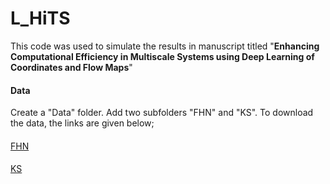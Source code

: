 # L_HiTS
This code was used to simulate the results in manuscript titled "**Enhancing Computational Efficiency in Multiscale Systems using
Deep Learning of Coordinates and Flow Maps**"
#### Data
Create a "Data" folder. Add two subfolders "FHN" and "KS". To download the data, the links are given below;
####
[FHN](https://drive.google.com/drive/folders/1qVFnnF6S-f0aAB8IztOU2LctSFAAmsyj?usp=drive_link)
####
[KS](https://drive.google.com/drive/folders/1SoIKpadDETtKOLtBs9qdc_RkTPBIj5K_?usp=drive_link)


